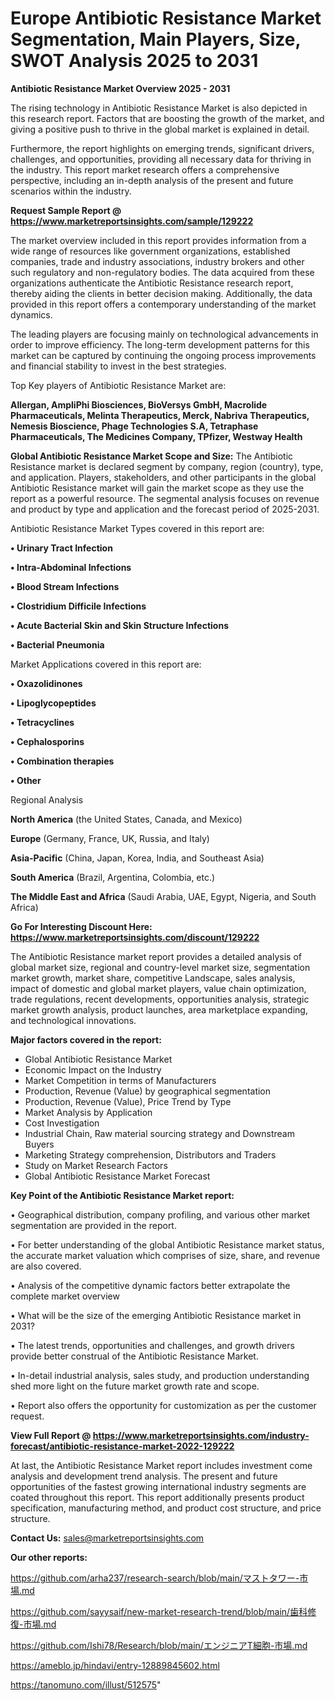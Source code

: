 # Europe Antibiotic Resistance Market Segmentation, Main Players, Size, SWOT Analysis 2025 to 2031

<Strong> Antibiotic Resistance Market Overview 2025 - 2031</strong>

The rising technology in Antibiotic Resistance Market is also depicted in this research report. Factors that are boosting the growth of the market, and giving a positive push to thrive in the global market is explained in detail.

Furthermore, the report highlights on emerging trends, significant drivers, challenges, and opportunities, providing all necessary data for thriving in the industry. This report market research offers a comprehensive perspective, including an in-depth analysis of the present and future scenarios within the industry.

<strong>Request Sample Report @ <a href=https://www.marketreportsinsights.com/sample/129222>https://www.marketreportsinsights.com/sample/129222</a></strong>

The market overview included in this report provides information from a wide range of resources like government organizations, established companies, trade and industry associations, industry brokers and other such regulatory and non-regulatory bodies. The data acquired from these organizations authenticate the Antibiotic Resistance research report, thereby aiding the clients in better decision making. Additionally, the data provided in this report offers a contemporary understanding of the market dynamics.

The leading players are focusing mainly on technological advancements in order to improve efficiency. The long-term development patterns for this market can be captured by continuing the ongoing process improvements and financial stability to invest in the best strategies.

Top Key players of Antibiotic Resistance Market are:

<strong>Allergan, AmpliPhi Biosciences, BioVersys GmbH, Macrolide Pharmaceuticals, Melinta Therapeutics, Merck, Nabriva Therapeutics, Nemesis Bioscience, Phage Technologies S.A, Tetraphase Pharmaceuticals, The Medicines Company, TPfizer, Westway Health</strong>

<strong><b>Global Antibiotic Resistance Market Scope and Size:</b></strong>
The Antibiotic Resistance market is declared segment by company, region (country), type, and application. Players, stakeholders, and other participants in the global Antibiotic Resistance market will gain the market scope as they use the report as a powerful resource. The segmental analysis focuses on revenue and product by type and application and the forecast period of 2025-2031.

Antibiotic Resistance Market Types covered in this report are:

<strong>• Urinary Tract Infection

• Intra-Abdominal Infections

• Blood Stream Infections

• Clostridium Difficile Infections

• Acute Bacterial Skin and Skin Structure Infections

• Bacterial Pneumonia</strong>

Market Applications covered in this report are:

<strong>• Oxazolidinones

• Lipoglycopeptides

• Tetracyclines

• Cephalosporins

• Combination therapies

• Other</strong> 

Regional Analysis

<strong>North America</strong> (the United States, Canada, and Mexico)

<strong>Europe</strong> (Germany, France, UK, Russia, and Italy)

<strong>Asia-Pacific</strong> (China, Japan, Korea, India, and Southeast Asia)

<strong>South America</strong> (Brazil, Argentina, Colombia, etc.)

<strong>The Middle East and Africa</strong> (Saudi Arabia, UAE, Egypt, Nigeria, and South Africa)

<strong>Go For Interesting Discount Here: <a href=https://www.marketreportsinsights.com/discount/129222>https://www.marketreportsinsights.com/discount/129222</a></strong>

The Antibiotic Resistance market report provides a detailed analysis of global market size, regional and country-level market size, segmentation market growth, market share, competitive Landscape, sales analysis, impact of domestic and global market players, value chain optimization, trade regulations, recent developments, opportunities analysis, strategic market growth analysis, product launches, area marketplace expanding, and technological innovations.

<strong><b>Major factors covered in the report:</b></strong>
<ul>
  <li>Global Antibiotic Resistance Market </li>
  <li>Economic Impact on the Industry</li>
  <li>Market Competition in terms of Manufacturers</li>
  <li>Production, Revenue (Value) by geographical segmentation</li>
  <li>Production, Revenue (Value), Price Trend by Type</li>
  <li>Market Analysis by Application</li>
  <li>Cost Investigation</li>
  <li>Industrial Chain, Raw material sourcing strategy and Downstream Buyers</li>
  <li>Marketing Strategy comprehension, Distributors and Traders</li>
  <li>Study on Market Research Factors</li>
  <li>Global Antibiotic Resistance Market Forecast</li>
</ul>

<strong><b>Key Point of the Antibiotic Resistance Market report:</b></strong>

• Geographical distribution, company profiling, and various other market segmentation are provided in the report.

• For better understanding of the global Antibiotic Resistance market status, the accurate market valuation which comprises of size, share, and revenue are also covered.

• Analysis of the competitive dynamic factors better extrapolate the complete market overview

• What will be the size of the emerging Antibiotic Resistance market in 2031?

• The latest trends, opportunities and challenges, and growth drivers provide better construal of the Antibiotic Resistance Market.

• In-detail industrial analysis, sales study, and production understanding shed more light on the future market growth rate and scope.

• Report also offers the opportunity for customization as per the customer request.

<strong><b>View Full Report @ <a href=https://www.marketreportsinsights.com/industry-forecast/antibiotic-resistance-market-2022-129222>https://www.marketreportsinsights.com/industry-forecast/antibiotic-resistance-market-2022-129222</a></b></strong>


At last, the Antibiotic Resistance Market report includes investment come analysis and development trend analysis. The present and future opportunities of the fastest growing international industry segments are coated throughout this report. This report additionally presents product specification, manufacturing method, and product cost structure, and price structure.

<strong>Contact Us:</strong>
sales@marketreportsinsights.com

<strong>Our other reports:</strong>

<a href=https://github.com/arha237/research-search/blob/main/マストタワー-市場.md>https://github.com/arha237/research-search/blob/main/マストタワー-市場.md</a>

<a href=https://github.com/sayysaif/new-market-research-trend/blob/main/歯科修復-市場.md>https://github.com/sayysaif/new-market-research-trend/blob/main/歯科修復-市場.md</a>

<a href=https://github.com/Ishi78/Research/blob/main/エンジニアT細胞-市場.md>https://github.com/Ishi78/Research/blob/main/エンジニアT細胞-市場.md</a>

<a href=https://ameblo.jp/hindavi/entry-12889845602.html>https://ameblo.jp/hindavi/entry-12889845602.html</a>

<a href=https://tanomuno.com/illust/512575>https://tanomuno.com/illust/512575</a>"
